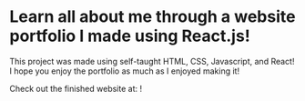 # Learn all about me through a website portfolio I made using React.js! 

This project was made using self-taught HTML, CSS, Javascript, and React! I hope you enjoy the portfolio as much as I enjoyed making it!

Check out the finished website at: !
